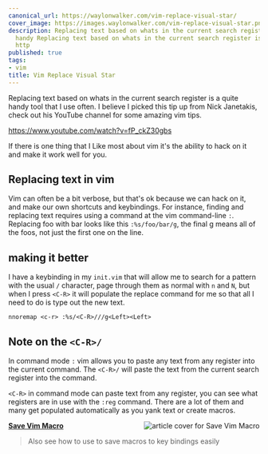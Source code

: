 ```yaml
---
canonical_url: https://waylonwalker.com/vim-replace-visual-star/
cover_image: https://images.waylonwalker.com/vim-replace-visual-star.png
description: Replacing text based on whats in the current search register is a quite
  handy Replacing text based on whats in the current search register is a quite handy
  http
published: true
tags:
- vim
title: Vim Replace Visual Star
---
```


Replacing text based on whats in the current search register is a quite handy tool that I use often.  I believe I picked this tip up from Nick Janetakis, check out his YouTube channel for some amazing vim tips.

https://www.youtube.com/watch?v=fP_ckZ30gbs

If there is one thing that I Like most about vim it's the ability to hack on it and make it work well for you.

## Replacing text in vim

Vim can often be a bit verbose, but that's ok because we can hack on it, and  make our own shortcuts and keybindings.  For instance, finding and replacing  text requires using a command at the vim command-line `:`.  Replacing foo with bar looks like this `:%s/foo/bar/g`, the final g means all of the foos, not just  the first one on the line.

## making it better

I have a keybinding in my `init.vim` that will allow me to search for a pattern with the usual `/` character, page through them as normal with `n` and `N`, but when I press `<C-R>` it will populate the replace command for me so that all I need to do is type out the new text.

``` vim
nnoremap <c-r> :%s/<C-R>///g<Left><Left>
```

## Note on the `<C-R>/`

In command mode `:` vim allows you to paste any text from any register into the current command.  The `<C-R>/` will paste the text from the current search register into the command.

`<C-R>` in command mode can paste text from any register, you can see what
registers are in use with the `:reg` command.  There are a lot of them and many get populated automatically as you yank text or create macros.


  <div class="onelinelink-wrapper">
      <a class="onelinelink" href="https://waylonwalker.com/save-vim-macro/">
          <img style="float: right;" align='right' src="https://images.waylonwalker.com/save-vim-macro-og_250x140.png" alt="article cover for 
 Save Vim Macro
"/>
          <p><strong>
 Save Vim Macro
</strong></p>
      </a>
  </div>


> Also see how to use <C-R> to save macros to key bindings easily